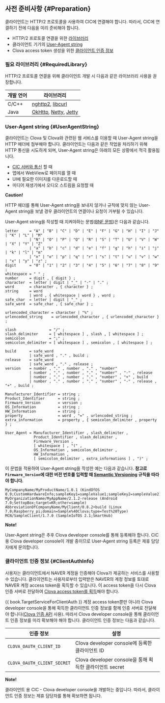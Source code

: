 ## 사전 준비사항 {#Preparation}
클라이언트는 HTTP/2 프로토콜을 사용하여 CIC에 연결해야 합니다. 따라서, CIC에 연결하기 전에 다음을 미리 준비해야 합니다.

* HTTP/2 프로토콜 연결을 위한 [라이브러리](#RequiredLibrary)
* 클라이언트 기기의 [User-Agent string](#UserAgentString)
* Clova access token 생성을 위한 [클라이언트 인증 정보](#ClientAuthInfo)


### 필요 라이브러리 {#RequiredLibrary}
HTTP/2 프로토콜 연결을 위해 클라이언트 개발 시 다음과 같은 라이브러리 사용을 권장합니다.

| 개발 언어 | 라이브러리                            |
|---------|------------------------------------|
| C/C++   | <a target="_blank" href="https://nghttp2.org/">nghttp2</a>, <a target="_blank" href="https://curl.haxx.se/libcurl/">libcurl</a> |
| Java    | <a target="_blank" href="http://square.github.io/okhttp/">OkHttp</a>, <a target="_blank" href="http://netty.io/">Netty</a>, <a target="_blank" href="http://www.eclipse.org/jetty/">Jetty</a> |


### User-Agent string {#UserAgentString}

클라이언트는 Clova 및 Clova와 관련된 웹 서비스를 이용할 때 User-Agent string을 HTTP 헤더에 첨부해야 합니다. 클라이언트는 다음과 같은 작업을 처리하기 위해 HTTP 통신을 시도하게 되며, User-Agent string은 아래의 모든 상황에서 적극 활용됩니다.

* [CIC 서버와 통신](#ConnectToCIC) 할 때
* 앱에서 WebView로 페이지를 열 때
* UI에 필요한 이미지를 다운로드할 때
* 미디어 재생기에서 오디오 스트림을 요청할 때

<div class="danger">
  <p><strong>Caution!</strong></p>
  <p>HTTP 헤더를 통해 User-Agent string을 보내지 않거나 규칙에 맞지 않는 User-Agent string을 보낼 경우 클라이언트의 연결이나 요청이 거부될 수 있습니다.</p>
</div>

User-Agent string을 작성할 때 지켜야하는 문법(<a target="_blank" href="https://en.wikipedia.org/wiki/Backus%E2%80%93Naur_form">BNF 문법</a>)은 다음과 같습니다.

```
letter     = "A" | "B" | "C" | "D" | "E" | "F" | "G" | "H" | "I" | "J" | "K" | "L" | "M"
           | "N" | "O" | "P" | "Q" | "R" | "S" | "T" | "U" | "V" | "W" | "X" | "Y" | "Z"
           | "a" | "b" | "c" | "d" | "e" | "f" | "g" | "h" | "i" | "j" | "k" | "l" | "m"
           | "n" | "o" | "p" | "q" | "r" | "s" | "t" | "u" | "v" | "w" | "x" | "y" | "z" ;
digit      = "0" | "1" | "2" | "3" | "4" | "5" | "6" | "7" | "8" | "9" ;
whitespace = " " ;
number     = digit , { digit } ;
character  = letter | digit | "_" | "-" | "." ;
word       = character , { character } ;
string     = word
           | word , { whitespace | word } , word ;
safe_char  = letter | digit | "_" ;
safe_word  = safe_char , { safe_char } ;

urlencoded_character = character | "%" ;
urlencoded_string    = urlencoded_character , { urlencoded_character } ;

slash               = "/" ;
slash_delimiter     = [ whitespace ] , slash , [ whitespace ] ;
semicolon           = ";" ;
semicolon_delimiter = [ whitespace ] , semicolon , [ whitespace ] ;

build      = safe_word
           | safe_word , "." , build ;
release    = safe_word
           | safe_word , "." , release ;
version    = number , "." , number , "." , "number"
           | number , "." , number , "." , "number" , "-" , release
           | number , "." , number , "." , "number" , "+" , build
           | number , "." , number , "." , "number" , "-" , release , "+" , build ;

Manufacturer_Identifier = string ;
Product_Identifier      = string ;
Firmware_Version        = version ;
OS_Information          = string ;
HW_Information          = string ;
property                = word , "=" , urlencoded_string ;
extra_information       = property , { semicolon_delimiter , property } ;

User_Agent = Manufacturer_Identifier , slash_delimiter ,
             Product_Identifier , slash_delimiter ,
             Firmware_Version ,
             [ whitespace ] , "(" ,
             OS_Information , semicolon_delimiter ,
             HW_Information ,
             [ semicolon_delimiter , extra_informations ] , ")" ;
```

이 문법을 적용하여 User-Agent string을 작성한 예는 다음과 같습니다. **참고로 `Firmware_Version`에 대한 버전 번호를 입력할 때 <a target="_blank" href="https://semver.org/">Semantic Versioning</a> 규칙을 따라야 합니다.**

```
MyCompanyName/MyProductName/1.0.1 (KindOfOS 0.9;CustomHardwareInfo;sampleKey1=sampleValue1;sampleKey2=sampleValue2)
MyOrganizationName/MyAppName/2.1.2-release (Android 7.0;SettopBox;target=KR;other=sample)
AbbreviationOfCompanyName/MyClient/0.8.2+build (Linux 7.0;Raspberry_pi;domain=Sample%40Clova;type=Test%20Type)
MCN/SampleClient/1.7.0 (SampleIoTOS 2.1;SmartHub)
```

<div class="danger">
  <p><strong>Note!</strong></p>
  <p>User-Agent string은 추후 Clova developer console를 통해 등록해야 합니다. CIC용 Clova developer console이 개발 중이므로 User-Agent string 등록은 제휴 담당자에게 문의합니다.</p>
</div>

### 클라이언트 인증 정보 {#ClientAuthInfo}
사용자는 클라이언트에서 NAVER 계정을 인증해야 Clova가 제공하는 서비스를 사용할 수 있습니다. 클라이언트는 사용자로부터 입력받은 NAVER의 계정 정보를 토대로 NAVER 계정 access token을 획득할 수 있습니다. 이 access token을 다시 Clova 인증 서버로 전달하여 [Clova access token를 획득](#CreateClovaAccessToken)해야 합니다.

{{ book.TargetServiceForClientAuth }} 계정 access token뿐만 아니라 Clova developer console을 통해 획득한 클라이언트 인증 정보를 함께 인증 서버로 전달해야 합니다([Clova 인증 API](/CIC/References/Clova_Auth_API.md) 사용). 따라서 Clova developer console을 통해 클라이언트 인증 정보를 미리 확보해야 해야 합니다. 클라이언트 인증 정보는 다음과 같습니다.

| 인증 정보                   | 설명                                              |
|---------------------------|--------------------------------------------------|
| `CLOVA_OAUTH_CLIENT_ID`     | Clova developer console에 등록한 클라이언트 ID         |
| `CLOVA_OAUTH_CLIENT_SECRET` | Clova developer console을 통해 획득한 클라이언트 secret |

<div class="note">
  <p><strong>Note!</strong></p>
  <p>클라이언트 용 CIC - Clova developer console을 개발하는 중입니다. 따라서, 클라이언트 인증 정보는 제휴 담당자를 통해 확보하면 됩니다.</p>
</div>
